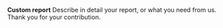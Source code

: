 **Custom report**
Describe in detail your report, or what you need from us. Thank you for your contribution.
